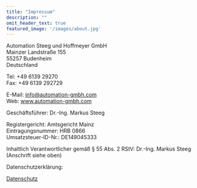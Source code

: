 ```yaml
---
title: "Impressum"
description: ""
omit_header_text: true
featured_image: '/images/about.jpg'
---
```


Automation Steeg und Hoffmeyer GmbH  
Mainzer Landstraße 155  
55257 Budenheim  
Deutschland

Tel: +49 6139 29270  
Fax: +49 6139 292729

E-Mail: info@automation-gmbh.com  
Web: www.automation-gmbh.com

Geschäftsführer: Dr.-Ing. Markus Steeg

Registergericht: Amtsgericht Mainz  
Eintragungsnummer: HRB 0866  
Umsatzsteuer-ID-Nr.: DE149045333

Inhaltlich Verantwortlicher gemäß § 55 Abs. 2 RStV: Dr.-Ing. Markus Steeg (Anschrift siehe oben)

Datenschutzerklärung:

[Datenschutz](/datenschutz/)
